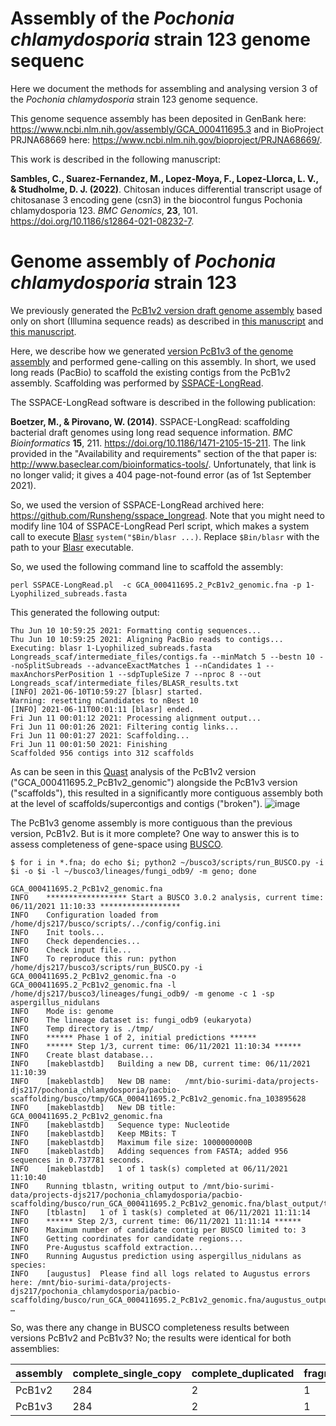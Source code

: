 # Assembly of the *Pochonia chlamydosporia* strain 123 genome sequenc

Here we document the methods for assembling and analysing version 3 of the *Pochonia chlamydosporia* strain 123 genome sequence.

This genome sequence assembly has been deposited in GenBank here: https://www.ncbi.nlm.nih.gov/assembly/GCA_000411695.3 and in BioProject PRJNA68669 here: https://www.ncbi.nlm.nih.gov/bioproject/PRJNA68669/.

This work is described in the following manuscript:

**Sambles, C., Suarez-Fernandez, M., Lopez-Moya, F., Lopez-Llorca, L. V., & Studholme, D. J. (2022)**. Chitosan induces differential transcript usage of chitosanase 3 encoding gene (csn3) in the biocontrol fungus Pochonia chlamydosporia 123. _BMC Genomics_, **23**, 101. https://doi.org/10.1186/s12864-021-08232-7.

# Genome assembly of *Pochonia chlamydosporia* strain 123
We previously generated the [PcB1v2 version draft genome assembly](https://www.ncbi.nlm.nih.gov/assembly/GCA_000411695.2) based only 
on short (Illumina sequence reads) as described in [this manuscript](10.1016/j.fgb.2014.02.002) and [this manuscript](https://doi.org/10.1111/1462-2920.15408).

Here, we describe how we generated [version PcB1v3 of the genome assembly](https://www.ncbi.nlm.nih.gov/assembly/GCA_000411695.3) and performed gene-calling on this assembly. In short, we used long reads (PacBio) to scaffold the existing contigs from the PcB1v2 assembly.
Scaffolding was performed by [SSPACE-LongRead](https://doi.org/10.1186/1471-2105-15-211). 

The SSPACE-LongRead software is described in the following publication:

**Boetzer, M., & Pirovano, W. (2014)**. SSPACE-LongRead: scaffolding bacterial draft genomes using long read sequence information. *BMC Bioinformatics* **15**, 211. https://doi.org/10.1186/1471-2105-15-211. 
The link provided in the "Availability and requirements" section of the that paper is: http://www.baseclear.com/bioinformatics-tools/.
Unfortunately, that link is no longer valid; it gives a 404 page-not-found error (as of 1st September 2021).

So, we used the version of SSPACE-LongRead archived here: https://github.com/Runsheng/sspace_longread.
Note that you might need to modify line 104 of SSPACE-LongRead Perl script, which makes a system call to execute [Blasr](https://doi.org/10.1186/1471-2105-13-238) ```system("$Bin/blasr ...)```. 
Replace ```$Bin/blasr``` with the path to your [Blasr](https://doi.org/10.1186/1471-2105-13-238) executable.

So, we used the following command line to scaffold the assembly:

```
perl SSPACE-LongRead.pl  -c GCA_000411695.2_PcB1v2_genomic.fna -p 1-Lyophilized_subreads.fasta
```
This generated the following output:
```
Thu Jun 10 10:59:25 2021: Formatting contig sequences...
Thu Jun 10 10:59:25 2021: Aligning PacBio reads to contigs...
Executing: blasr 1-Lyophilized_subreads.fasta Longreads_scaf/intermediate_files/contigs.fa --minMatch 5 --bestn 10 --noSplitSubreads --advanceExactMatches 1 --nCandidates 1 --maxAnchorsPerPosition 1 --sdpTupleSize 7 --nproc 8 --out Longreads_scaf/intermediate_files/BLASR_results.txt
[INFO] 2021-06-10T10:59:27 [blasr] started.
Warning: resetting nCandidates to nBest 10
[INFO] 2021-06-11T00:01:11 [blasr] ended.
Fri Jun 11 00:01:12 2021: Processing alignment output...
Fri Jun 11 00:01:26 2021: Filtering contig links...
Fri Jun 11 00:01:27 2021: Scaffolding...
Fri Jun 11 00:01:50 2021: Finishing
Scaffolded 956 contigs into 312 scaffolds
```

As can be seen in this [Quast](https://doi.org/10.1093/bioinformatics/btt086) analysis of the PcB1v2 version ("GCA_000411695.2_PcB1v2_genomic") 
alongside the PcB1v3 version ("scaffolds"),
this resulted in a significantly more contiguous assembly both at the level of scaffolds/supercontigs and contigs ("broken").
![image](https://user-images.githubusercontent.com/3057078/131744710-e25b4ae3-f2ff-45fd-bd2d-b55891d2ecf5.png)

The PcB1v3 genome assembly is more contiguous than the previous version, PcB1v2. But is it more complete? One way to answer this is to assess
completeness of gene-space using [BUSCO](https://doi.org/10.1093/molbev/msab199).

```
$ for i in *.fna; do echo $i; python2 ~/busco3/scripts/run_BUSCO.py -i $i -o $i -l ~/busco3/lineages/fungi_odb9/ -m geno; done

GCA_000411695.2_PcB1v2_genomic.fna
INFO	****************** Start a BUSCO 3.0.2 analysis, current time: 06/11/2021 11:10:33 ******************
INFO	Configuration loaded from /home/djs217/busco/scripts/../config/config.ini
INFO	Init tools...
INFO	Check dependencies...
INFO	Check input file...
INFO	To reproduce this run: python /home/djs217/busco3/scripts/run_BUSCO.py -i GCA_000411695.2_PcB1v2_genomic.fna -o GCA_000411695.2_PcB1v2_genomic.fna -l /home/djs217/busco3/lineages/fungi_odb9/ -m genome -c 1 -sp aspergillus_nidulans
INFO	Mode is: genome
INFO	The lineage dataset is: fungi_odb9 (eukaryota)
INFO	Temp directory is ./tmp/
INFO	****** Phase 1 of 2, initial predictions ******
INFO	****** Step 1/3, current time: 06/11/2021 11:10:34 ******
INFO	Create blast database...
INFO	[makeblastdb]	Building a new DB, current time: 06/11/2021 11:10:39
INFO	[makeblastdb]	New DB name:   /mnt/bio-surimi-data/projects-djs217/pochonia_chlamydosporia/pacbio-scaffolding/busco/tmp/GCA_000411695.2_PcB1v2_genomic.fna_103895628
INFO	[makeblastdb]	New DB title:  GCA_000411695.2_PcB1v2_genomic.fna
INFO	[makeblastdb]	Sequence type: Nucleotide
INFO	[makeblastdb]	Keep MBits: T
INFO	[makeblastdb]	Maximum file size: 1000000000B
INFO	[makeblastdb]	Adding sequences from FASTA; added 956 sequences in 0.737781 seconds.
INFO	[makeblastdb]	1 of 1 task(s) completed at 06/11/2021 11:10:40
INFO	Running tblastn, writing output to /mnt/bio-surimi-data/projects-djs217/pochonia_chlamydosporia/pacbio-scaffolding/busco/run_GCA_000411695.2_PcB1v2_genomic.fna/blast_output/tblastn_GCA_000411695.2_PcB1v2_genomic.fna.tsv...
INFO	[tblastn]	1 of 1 task(s) completed at 06/11/2021 11:11:14
INFO	****** Step 2/3, current time: 06/11/2021 11:11:14 ******
INFO	Maximum number of candidate contig per BUSCO limited to: 3
INFO	Getting coordinates for candidate regions...
INFO	Pre-Augustus scaffold extraction...
INFO	Running Augustus prediction using aspergillus_nidulans as species:
INFO	[augustus]	Please find all logs related to Augustus errors here: /mnt/bio-surimi-data/projects-djs217/pochonia_chlamydosporia/pacbio-scaffolding/busco/run_GCA_000411695.2_PcB1v2_genomic.fna/augustus_output/augustus.log
…
```

So, was there any change in BUSCO completeness results between versions PcB1v2 and PcB1v3? No; the results were identical for both assemblies:

assembly | complete_single_copy	| complete_duplicated |	fragmented	| missing |	total
-------  | -------------------  | ------------------- | ----------  | ------- | -----
PcB1v2	 | 284                  |	2                   |           1 | 	3     |	290
PcB1v3   |	284                 |	2                   |           1 | 	3     |	290
























